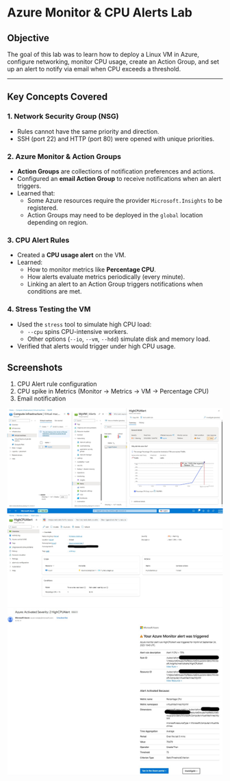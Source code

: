 #  Azure Monitor & CPU Alerts Lab

## Objective
The goal of this lab was to learn how to deploy a Linux VM in Azure, configure networking, monitor CPU usage, create an Action Group, and set up an alert to notify via email when CPU exceeds a threshold.

---

## Key Concepts Covered

### 1. Network Security Group (NSG)
- Rules cannot have the same priority and direction.
- SSH (port 22) and HTTP (port 80) were opened with unique priorities.

### 2. Azure Monitor & Action Groups
- **Action Groups** are collections of notification preferences and actions.
- Configured an **email Action Group** to receive notifications when an alert triggers.
- Learned that:
  - Some Azure resources require the provider `Microsoft.Insights` to be registered.
  - Action Groups may need to be deployed in the `global` location depending on region.

### 3. CPU Alert Rules
- Created a **CPU usage alert** on the VM.
- Learned:
  - How to monitor metrics like **Percentage CPU**.
  - How alerts evaluate metrics periodically (every minute).
  - Linking an alert to an Action Group triggers notifications when conditions are met.

### 4. Stress Testing the VM
- Used the `stress` tool to simulate high CPU load:
  - `--cpu` spins CPU-intensive workers.
  - Other options (`--io`, `--vm`, `--hdd`) simulate disk and memory load.
- Verified that alerts would trigger under high CPU usage.


## Screenshots

1. CPU Alert rule configuration
2. CPU spike in Metrics (Monitor → Metrics → VM → Percentage CPU)
3. Email notification

![CPU Alert](screenshots/alert.jpg)
![CPU Metrics](screenshots/alert-rules.jpg)
![Email Notification](screenshots/alert-mail.jpg)

